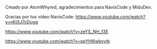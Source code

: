 Creado por AtomWhyred, agradecimientos para NavisCode y MiduDev.

Gracias por tus vídeo NavisCode:
https://www.youtube.com/watch?v=nKi5J7cDugg

https://www.youtube.com/watch?v=zeYS_NH_f3E

https://www.youtube.com/watch?v=ppYhWwbyvtk
